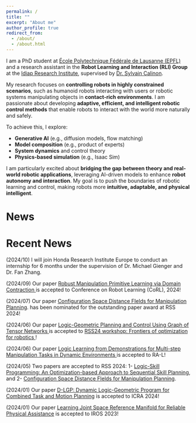 ```yaml
---
permalink: /
title: ""
excerpt: "About me"
author_profile: true
redirect_from:
  - /about/
  - /about.html
---
```

I am a PhD student at [École Polytechnique Fédérale de Lausanne (EPFL)](https://www.epfl.ch) and a research assistant in the **Robot Learning and Interaction (RLI) Group** at the [Idiap Research Institute](https://www.idiap.ch/), supervised by [Dr. Sylvain Calinon](https://calinon.ch/).  

My research focuses on **controlling robots in highly constrained scenarios**, such as humanoid robots interacting with users or robotic systems manipulating objects in **contact-rich environments**. I am passionate about developing **adaptive, efficient, and intelligent robotic control methods** that enable robots to interact with the world more naturally and safely.  

To achieve this, I explore:  
- **Generative AI** (e.g., diffusion models, flow matching)  
- **Model composition** (e.g., product of experts)  
- **System dynamics** and control theory  
- **Physics-based simulation** (e.g., Isaac Sim)  

I am particularly excited about **bridging the gap between theory and real-world robotic applications**, leveraging AI-driven models to enhance **robot autonomy and interaction**. My goal is to push the boundaries of robotic learning and control, making robots more **intuitive, adaptable, and physical intelligent**.  



# News
Recent News
======

<!-- <p> <link rel="stylesheet" href="https://fonts.googleapis.com/css2?family=Lobster&display=swap">
<span style="font-family: 'Lobster', cursive; font-size: 24px; color: red;">
    New
</span>
(2024/09) Our paper <a href="https://openreview.net/forum?id=yNQu9zqx6X&referrer=%5Bthe%20profile%20of%20Teng%20Xue%5D(%2Fprofile%3Fid%3D~Teng_Xue1)"> Robust Manipulation Primitive Learning via Domain Contraction </a> is accepted to Conference on Robot Learning (CoRL), 2024! -->

<p>
  (2024/10) I will join Honda Research Institute Europe to conduct an internship for 6 months under the supervision of Dr. Michael Gienger and Dr. Fan Zhang. 
</p>

<p>
  (2024/09) Our paper  <a href="https://openreview.net/forum?id=yNQu9zqx6X&referrer=%5Bthe%20profile%20of%20Teng%20Xue%5D(%2Fprofile%3Fid%3D~Teng_Xue1)"> Robust Manipulation Primitive Learning via Domain Contraction </a> is accepted to Conference on Robot Learning (CoRL), 2024!
</p>

<p>(2024/07) Our paper <a href="https://arxiv.org/pdf/2406.01137"> Configuration Space Distance FIelds for Manipulation Planning</a>. has been nominated for the outstanding paper award at RSS 2024!</p>

<p>(2024/06) Our paper <a href="https://drive.google.com/file/d/1N1DuU_Uf90E8XT502-fALMR4Fo3oAPSI/view"> Logic-Geometric Planning and Control Using Graph of Tensor Networks </a> is accepted to <a href="https://sites.google.com/robotics.utias.utoronto.ca/frontiers-optimization-rss24/home"> RSS24 workshop: Frontiers of optimization for robotics </a> !</p>

<p>(2024/06) Our paper <a href="https://arxiv.org/abs/2404.16138"> Logic Learning from Demonstrations for Multi-step Manipulation Tasks in Dynamic Environments </a> is accepted to RA-L! </p>

<p>(2024/05) Two papers are accepted to RSS 2024: 1- <a href="https://arxiv.org/abs/2405.04082"> Logic-Skill Programming: An Optimization-based Approach to Sequential Skill Planning</a>, and 2- <a href="https://arxiv.org/pdf/2406.01137"> Configuration Space Distance FIelds for Manipulation Planning</a>. </p>

<p>(2024/01) Our paper <a href="https://arxiv.org/pdf/2312.02731.pdf"> D-LGP: Dynamic Logic-Geometric Program for Combined Task and Motion Planning</a> is accepted to ICRA 2024!</p>

<p>(2024/01) Our paper <a href="https://arxiv.org/pdf/2401.06671"> Learning Joint Space Reference Manifold for Reliable Physical Assistance</a> is accepted to IROS 2023!</p>
